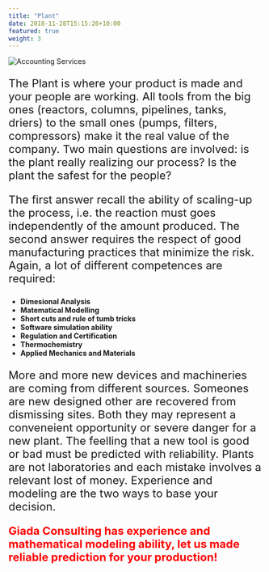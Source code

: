 ```yaml
---
title: "Plant"
date: 2018-11-28T15:15:26+10:00
featured: true
weight: 3
---
```



![Accounting Services](/images/pexels-loïc-manegarium-3855962.jpg)

<p style="font-size:22px">
The Plant is where your product is made and your people are working. All tools from the big ones (reactors, columns, pipelines, tanks, driers) to the small ones (pumps, filters, compressors) make it the real value of the company.
Two main questions are involved: is the plant really realizing our process? Is the plant the safest for the people?</p>
<p style="font-size:22px">The first answer recall the ability of scaling-up the process, i.e. the reaction must goes independently of the amount produced. The second answer requires the respect of good manufacturing practices that minimize the risk. 
Again, a lot of different competences are required:</p>
<p style="font-size:24px">
<ul><b>
  <li>Dimesional Analysis</li>
  <li>Matematical Modelling</li>
  <li>Short cuts and rule of tumb tricks</li>
  <li>Software simulation ability</li>
  <li>Regulation and Certification</li>
  <li>Thermochemistry</li>
  <li>Applied Mechanics and Materials</li>
</b></ul></p>
<p style="font-size:22px">
More and more new devices and machineries are coming from different sources. Someones are new designed other are recovered from dismissing sites. Both they may represent a conveneient opportunity or severe danger for a new plant.
 The feelling that a new tool is good or bad must be predicted with reliability. Plants are not laboratories and each mistake involves a relevant lost of money. Experience and modeling are the two ways to base your decision. 
</p>


<p style="font-size:22px"> <span style="color:red"> <b>Giada Consulting has experience and mathematical modeling ability, let us made reliable prediction for your production!</b></span></p>
